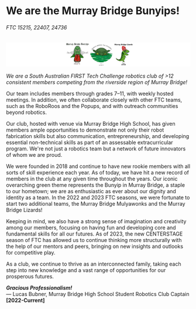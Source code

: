 # We are the Murray Bridge Bunyips!
###### FTC 15215, 22407, 24736
![Murray Bridge Bunyips, Mulyawonks, Lizards Logos (15215 + 22407 + 24736)](/bunyipslogos.png)

*We are a South Australian FIRST Tech Challenge robotics club of >12 consistent members competing from the riverside region of Murray Bridge!*  

Our team includes members through grades 7–11, with weekly hosted meetings. In addition, we often collaborate closely with other FTC teams, such as the RoboRoos and the Popups, and with outreach communities beyond robotics.

Our club, hosted with venue via Murray Bridge High School, has given members ample opportunities to demonstrate not only their robot fabrication skills but also communication, entrepreneurship, and developing essential non-technical skills as part of an assessable extracurricular program. We're not just a robotics team but a network of future innovators of whom we are proud.

We were founded in 2018 and continue to have new rookie members with all sorts of skill experience each year. As of today, we have hit a new record of members in the club at any given time throughout the years. Our iconic overarching green theme represents the Bunyip in Murray Bridge, a staple to our hometown; we are as enthusiastic as ever about our dignity and identity as a team. In the 2022 and 2023 FTC seasons, we were fortunate to start two additional teams, the Murray Bridge Mulyawonks and the Murray Bridge Lizards!

Keeping in mind, we also have a strong sense of imagination and creativity among our members, focusing on having fun and developing core and fundamental skills for all our futures. As of 2023, the new CENTERSTAGE season of FTC has allowed us to continue thinking more structurally with the help of our mentors and peers, bringing on new insights and outlooks for competitive play.

As a club, we continue to thrive as an interconnected family, taking each step into new knowledge and a vast range of opportunities for our prosperous futures.

***Gracious Professionalism!***  
— Lucas Bubner, Murray Bridge High School Student Robotics Club Captain **[2022-Current]**
